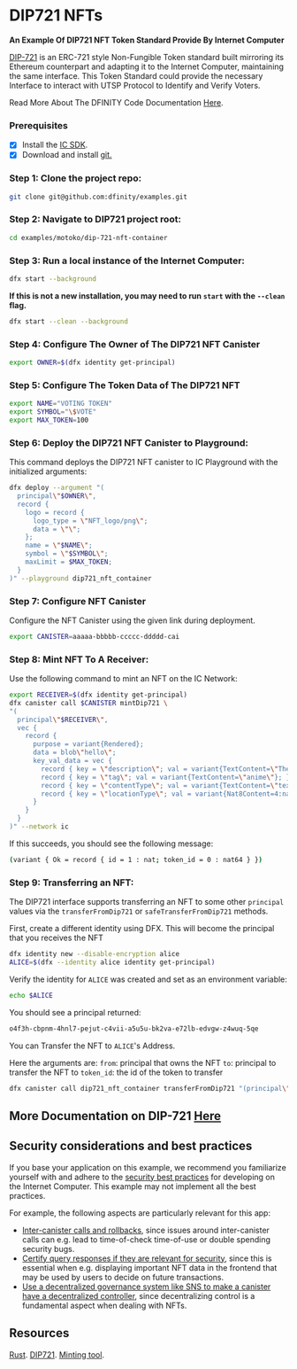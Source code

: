 # DIP721 NFTs

**An Example Of DIP721 NFT Token Standard Provide By Internet Computer**

[DIP-721](https://github.com/Psychedelic/DIP721) is an ERC-721 style Non-Fungible Token standard built mirroring its Ethereum counterpart and adapting it to the Internet Computer, maintaining the same interface.
This Token Standard could provide the necessary Interface to interact with UTSP Protocol to Identify and Verify Voters. 

Read More About The DFINITY Code Documentation [Here](https://github.com/dfinity/examples/tree/master/motoko/dip721-nft-container).


### Prerequisites 

- [x] Install the [IC SDK](https://internetcomputer.org/docs/current/developer-docs/setup/install/index.mdx).
- [x] Download and install [git.](https://git-scm.com/downloads)

 ### Step 1: Clone the project repo:

```bash
git clone git@github.com:dfinity/examples.git
```

 ### Step 2: Navigate to DIP721 project root:

```bash
cd examples/motoko/dip-721-nft-container
```

 ### Step 3: Run a local instance of the Internet Computer:

```bash
dfx start --background 
```

**If this is not a new installation, you may need to run `start` with the `--clean` flag.**

```bash
dfx start --clean --background
```

### Step 4: Configure The Owner of The DIP721 NFT Canister
```bash
export OWNER=$(dfx identity get-principal)
```

### Step 5: Configure The Token Data of The DIP721 NFT
```bash
export NAME="VOTING TOKEN"
export SYMBOL="\$VOTE"
export MAX_TOKEN=100
```
  
### Step 6: Deploy the DIP721 NFT Canister to Playground:

This command deploys the DIP721 NFT canister to IC Playground with the initialized arguments:

```bash
dfx deploy --argument "(
  principal\"$OWNER\", 
  record {
    logo = record {
      logo_type = \"NFT_logo/png\";
      data = \"\";
    };
    name = \"$NAME\";
    symbol = \"$SYMBOL\";
    maxLimit = $MAX_TOKEN;
  }
)" --playground dip721_nft_container
```

### Step 7: Configure NFT Canister

Configure the NFT Canister using the given link during deployment.

```bash
export CANISTER=aaaaa-bbbbb-ccccc-ddddd-cai
```

### Step 8: Mint NFT To A Receiver:

Use the following command to mint an NFT on the IC Network:

```bash
export RECEIVER=$(dfx identity get-principal)
dfx canister call $CANISTER mintDip721 \
"(
  principal\"$RECEIVER\", 
  vec { 
    record {
      purpose = variant{Rendered};
      data = blob\"hello\";
      key_val_data = vec {
        record { key = \"description\"; val = variant{TextContent=\"The NFT metadata can hold arbitrary metadata\"}; };
        record { key = \"tag\"; val = variant{TextContent=\"anime\"}; };
        record { key = \"contentType\"; val = variant{TextContent=\"text/plain\"}; };
        record { key = \"locationType\"; val = variant{Nat8Content=4:nat8} };
      }
    }
  }
)" --network ic
```

If this succeeds, you should see the following message:

```bash
(variant { Ok = record { id = 1 : nat; token_id = 0 : nat64 } })
```

### Step 9: Transferring an NFT:
The DIP721 interface supports transferring an NFT to some other `principal` values via the `transferFromDip721` or `safeTransferFromDip721` methods.

First, create a different identity using DFX. This will become the principal that you receives the NFT

```bash
dfx identity new --disable-encryption alice
ALICE=$(dfx --identity alice identity get-principal)
```

Verify the identity for `ALICE` was created and set as an environment variable:

```bash
echo $ALICE
```

You should see a principal returned:

```bash
o4f3h-cbpnm-4hnl7-pejut-c4vii-a5u5u-bk2va-e72lb-edvgw-z4wuq-5qe
```

You can Transfer the NFT to `ALICE`'s Address. 

Here the arguments are:
`from`: principal that owns the NFT
`to`: principal to transfer the NFT to
`token_id`: the id of the token to transfer

```bash
dfx canister call dip721_nft_container transferFromDip721 "(principal\"$(dfx identity get-principal)\", principal\"$ALICE\", 0)"
```


## More Documentation on DIP-721 [Here](https://github.com/dfinity/examples/tree/master/motoko/dip721-nft-container)


## Security considerations and best practices

If you base your application on this example, we recommend you familiarize yourself with and adhere to the [security best practices](https://internetcomputer.org/docs/current/references/security/) for developing on the Internet Computer. This example may not implement all the best practices.

For example, the following aspects are particularly relevant for this app:
* [Inter-canister calls and rollbacks](https://internetcomputer.org/docs/current/references/security/rust-canister-development-security-best-practices/#inter-canister-calls-and-rollbacks), since issues around inter-canister calls can e.g. lead to time-of-check time-of-use or double spending security bugs.
* [Certify query responses if they are relevant for security](https://internetcomputer.org/docs/current/references/security/general-security-best-practices#certify-query-responses-if-they-are-relevant-for-security), since this is essential when e.g. displaying important NFT data in the frontend that may be used by users to decide on future transactions.
* [Use a decentralized governance system like SNS to make a canister have a decentralized controller](https://internetcomputer.org/docs/current/references/security/rust-canister-development-security-best-practices#use-a-decentralized-governance-system-like-sns-to-make-a-canister-have-a-decentralized-controller), since decentralizing control is a fundamental aspect when dealing with NFTs.


## Resources
[Rust](https://rustup.rs).
[DIP721](https://github.com/Psychedelic/DIP721).
[Minting tool](https://github.com/dfinity/experimental-minting-tool).